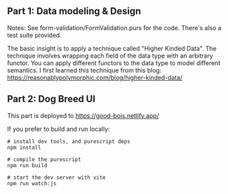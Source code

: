 ## Part 1: Data modeling & Design

Notes:
See form-validation/FormValidation.purs for the code.
There's also a test suite provided.


The basic insight is to apply a technique called "Higher Kinded Data". The technique involves wrapping each field of the data type with an arbitrary functor. You can apply different functors to the data type to model different semantics. I first learned this technique from this blog: https://reasonablypolymorphic.com/blog/higher-kinded-data/


## Part 2: Dog Breed UI

This part is deployed to https://good-bois.netlify.app/

If you prefer to build and run locally:
```
# install dev tools, and purescript deps
npm install 

# compile the purescript
npm run build 

# start the dev server with vite
npm run watch:js 
```
